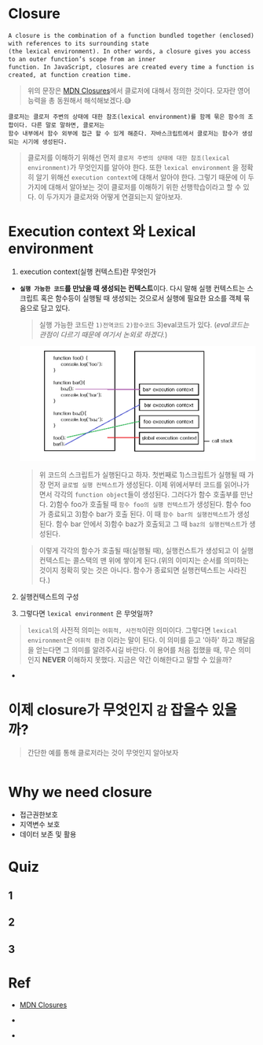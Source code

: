 # Closure

```
A closure is the combination of a function bundled together (enclosed) with references to its surrounding state 
(the lexical environment). In other words, a closure gives you access to an outer function’s scope from an inner 
function. In JavaScript, closures are created every time a function is created, at function creation time.
```

> 위의 문장은 [MDN Closures](https://developer.mozilla.org/en-US/docs/Web/JavaScript/Closures)에서 클로저에 대해서 정의한 것이다. 모자란 영어 능력을 총 동원해서 해석해보겠다.😅

```
클로저는 클로저 주변의 상태에 대한 참조(lexical environment)를 함께 묶은 함수의 조합이다. 다른 말로 말하면, 클로저는 
함수 내부에서 함수 외부에 접근 할 수 있게 해준다. 자바스크립트에서 클로저는 함수가 생성되는 시기에 생성된다.
```

> 클로저를 이해하기 위해선 먼저 `클로저 주변의 상태에 대한 참조(lexical environment)`가 무엇인지를 알아야 한다. 또한 `lexical environment` 을 정확히 알기 위해선 `execution context`에 대해서 알아야 한다. 그렇기 때문에 이 두가지에 대해서 알아보는 것이 클로저를 이해하기 위한 선행학습이라고 할 수 있다. 이 두가지가 클로저와 어떻게 연결되는지 알아보자.

# Execution context 와 Lexical environment

1. execution context(실행 컨텍스트)란 무엇인가

-   **`실행 가능한 코드`를 만났을 때 생성되는 컨텍스트**이다. 다시 말해 실행 컨텍스트는 스크립트 혹은 함수등이 실행될 때 생성되는 것으로서 실행에 필요한 요소를 객체 묶음으로 담고 있다.

    > 실행 가능한 코드란 `1)전역코드` `2)함수코드` 3)eval코드가 있다. (_eval코드는 관점이 다르기 때문에 여기서 논외로 하겠다._)

    ![execution context](../../image/execution-context.png)

    > 위 코드의 스크립트가 실행된다고 하자. 첫번째로 1)스크립트가 실행될 때 가장 먼저 `글로벌 실행 컨텍스트`가 생성된다. 이제 위에서부터 코드를 읽어나가면서 각각의 `function object`들이 생성된다. 그러다가 함수 호출부를 만난다. 2)함수 foo가 호출될 때 `함수 foo의 실행 컨텍스트`가 생성된다. 함수 foo가 종료되고 3)함수 bar가 호출 된다. 이 때 `함수 bar의 실행컨텍스트`가 생성된다. 함수 bar 안에서 3)함수 baz가 호출되고 그 때 `baz의 실행컨텍스트`가 생성된다.

    > 이렇게 각각의 함수가 호출될 때(실행될 때), 실행컨스트가 생성되고 이 실행컨텍스트는 콜스택의 맨 위에 쌓이게 된다.(위의 이미지는 순서를 의미하는 것이지 정확히 맞는 것은 아니다. 함수가 종료되면 실행컨텍스트는 사라진다.)

2.  실행컨텍스트의 구성

3.  그렇다면 `lexical environment` 은 무엇일까?

> `lexical`의 사전적 의미는 `어휘적, 사전적`이란 의미이다. 그렇다면 `lexical environment`은 `어휘적 환경` 이라는 말이 된다. 이 의미를 듣고 '아하' 하고 깨달음을 얻는다면 그 의미를 알려주시길 바란다. 이 용어를 처음 접했을 때, 무슨 의미인지 **NEVER** 이해하지 못했다. 지금은 약간 이해한다고 말할 수 있을까?

-

# 이제 closure가 무엇인지 `감` 잡을수 있을까?

> 간단한 예를 통해 클로저라는 것이 무엇인지 알아보자

```javascript
```

# Why we need closure

-   접근권한보호
-   지역변수 보호
-   데이터 보존 및 활용

# Quiz

## 1

## 2

## 3

# Ref

-   [MDN Closures](https://developer.mozilla.org/ko/docs/Web/JavaScript/Guide/Closures)

-   [](https://scotch.io/tutorials/understanding-scope-in-javascript#toc-context)

-   [](https://blog.bitsrc.io/understanding-execution-context-and-execution-stack-in-javascript-1c9ea8642dd0)
